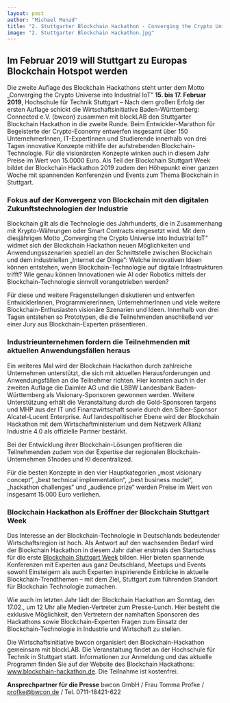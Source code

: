 ```yaml
---
layout: post
author: "Michael Munzd"
title: "2. Stuttgarter Blockchain Hackathon - Converging the Crypto Universe in to Industrial IoT"
image: "2. Stuttgarter Blockchain Hackathon.jpg"
---
```


## Im Februar 2019 will Stuttgart zu Europas Blockchain Hotspot werden
Die zweite Auflage des Blockchain Hackathons steht unter dem Motto „Converging the Crypto Universe into Industrial IoT” **15. bis 17. Februar 2019**, Hochschule für Technik Stuttgart – Nach dem großen Erfolg der ersten Auflage schickt die Wirtschaftsinitiative Baden-Württemberg: Connected e.V. (bwcon) zusammen mit blockLAB den Stuttgarter Blockchain Hackathon in die zweite Runde. 
Beim Entwickler-Marathon für Begeisterte der Crypto-Economy entwerfen insgesamt über 150 UnternehmerInnen, IT-ExpertInnen und Studierende innerhalb von drei Tagen innovative Konzepte mithlife der aufstrebenden Blockchain-Technologie. Für die visionärsten Konzepte winken auch in diesem Jahr Preise im Wert von 15.0000 Euro. Als Teil der Blockchain Stuttgart Week bildet der Blockchain Hackathon 2019 zudem den Höhepunkt einer ganzen Woche mit spannenden Konferenzen und Events zum Thema Blockchain in Stuttgart.

### Fokus auf der Konvergenz von Blockchain mit den digitalen Zukunftstechnologien der Industrie

Blockchain gilt als die Technologie des Jahrhunderts, die in Zusammenhang mit Krypto-Währungen oder Smart Contracts eingesetzt wird. Mit dem diesjährigen Motto „Converging the Crypto Universe into Industrial IoT“ widmet sich der Blockchain Hackathon neuen Möglichkeiten und Anwendungsszenarien speziell an der Schnittstelle zwischen Blockchain und dem industriellen „Internet der Dinge“: Welche innovativen Ideen können entstehen, wenn Blockchain-Technologie auf digitale Infrastrukturen trifft? Wie genau können Innovationen wie AI oder Robotics mittels der Blockchain-Technologie sinnvoll vorangetrieben werden?

Für diese und weitere Fragenstellungen diskutieren und entwerfen EntwicklerInnen, ProgrammiererInnen, UnternehmerInnen und viele weitere Blockchain-Enthusiasten visionäre Szenarien und Ideen. Innerhalb von drei Tagen entstehen so Prototypen, die die Teilnehmenden anschließend vor einer Jury aus Blockchain-Experten präsentieren.

### Industrieunternehmen fordern die Teilnehmenden mit aktuellen Anwendungsfällen heraus

Ein weiteres Mal wird der Blockchain Hackathon durch zahlreiche Unternehmen unterstützt, die sich mit aktuellen Herausforderungen und Anwendungsfällen an die Teilnehmer richten. Hier konnten auch in der zweiten Auflage die Daimler AG und die LBBW Landesbank Baden-Württemberg als Visionary-Sponsoren gewonnen werden. 
Weitere Unterstützung erhält die Veranstaltung durch die Gold-Sponsoren targens und MHP aus der IT und Finanzwirtschaft sowie durch den Silber-Sponsor Alcatel-Lucent Enterprise. Auf landespolitischer Ebene wird der Blockchain Hackathon mit dem Wirtschaftministerium und dem Netzwerk Allianz Industrie 4.0 als offizielle Partner bestärkt. 

Bei der Entwicklung ihrer Blockchain-Lösungen profitieren die Teilnehmenden zudem von der Expertise der regionalen Blockchain-Unternehmen 51nodes und KI decentralized. 

Für die besten Konzepte in den vier Hauptkategorien „most visionary concept“, „best technical implementation“, „best business model“, „hackathon challenges“ und „audience prize“ werden Preise im Wert von insgesamt 15.000 Euro verliehen.

### Blockchain Hackathon als Eröffner der Blockchain Stuttgart Week

Das Interesse an der Blockchain-Technologie in Deutschlands bedeutender Wirtschaftsregion ist hoch. 
Als Antwort auf den wachsenden Bedarf wird der Blockchain Hackathon in diesem Jahr daher erstmals den Startschuss für die erste [Blockchain Stuttgart Week](https://blockchain-stuttgart.de) bilden. 
Hier bieten spannende Konferenzen mit Experten aus ganz Deutschland, Meetups und Events sowohl Einsteigern als auch Experten inspirierende Einblicke in aktuelle Blockchain-Trendthemen – mit dem Ziel, Stuttgart zum führenden Standort für Blockchain Technologie zumachen.

Wie auch im letzten Jahr lädt der Blockchain Hackathon am Sonntag, den 17.02., um 12 Uhr alle Medien-Vertreter zum Presse-Lunch. Hier besteht die exklusive Möglichkeit, den Vertretern der namhaften Sponsoren des Hackathons sowie Blockchain-Experten Fragen zum Einsatz der Blockchain-Technologie in Industrie und Wirtschaft zu stellen.

Die Wirtschaftsinitiative bwcon organisiert den Blockchain-Hackathon gemeinsam mit blockLAB. Die Veranstaltung findet an der Hochschule für Technik in Stuttgart statt. Informationen zur Anmeldung und das aktuelle Programm finden Sie auf der Website des Blockchain Hackathons: www.blockchain-hackathon.de. Die Teilnahme ist kostenfrei.

**Ansprechpartner für die Presse**
bwcon GmbH / Frau Tomma Profke / profke@bwcon.de / Tel. 0711-18421-622
